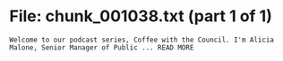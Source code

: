 ﻿# File: chunk_001038.txt (part 1 of 1)
```
Welcome to our podcast series, Coffee with the Council. I'm Alicia Malone, Senior Manager of Public ... READ MORE
```

